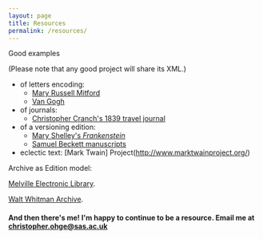 ```yaml
---
layout: page
title: Resources
permalink: /resources/
---
```


Good examples

(Please note that any good project will share its XML.)

* of letters encoding:
  * [Mary Russell Mitford](http://digitalmitford.org/letters.html)
  * [Van Gogh](http://vangoghletters.org/vg/)
* of journals:
  * [Christopher Cranch's 1839 travel journal](http://scholarlyediting.org/2014/editions/cranchjournal.html)
* of a versioning edition:
  * [Mary Shelley's *Frankenstein*](http://shelleygodwinarchive.org/contents/frankenstein/)
  * [Samuel Beckett manuscripts](www.beckettarchive.org/)
* eclectic text: [Mark Twain] Project(http://www.marktwainproject.org/)



Archive as Edition model:

[Melville Electronic Library](http://mel-juxta-editions.herokuapp.com/documents/631).

[Walt Whitman Archive](https://whitmanarchive.org/).

#### And then there's me! I'm happy to continue to be a resource. Email me at <christopher.ohge@sas.ac.uk>
